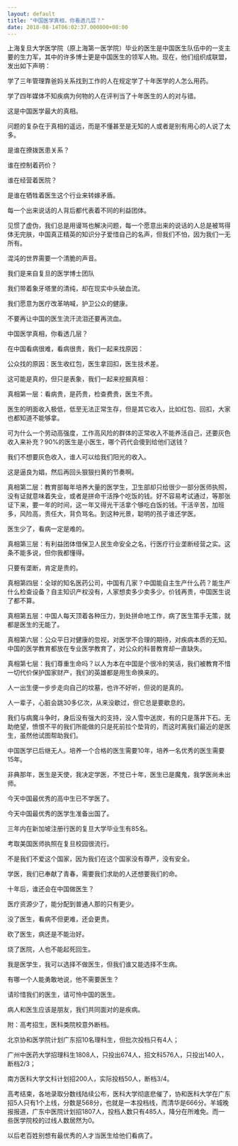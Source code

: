 ```yaml
---
layout: default
title: "中国医学真相，你看透几层？"
date: 2018-08-14T06:02:37.000000+08:00
---
```


上海复旦大学医学院（原上海第一医学院）毕业的医生是中国医生队伍中的一支主要的生力军，其中的许多博士更是中国医生的领军人物。现在，他们组织成联盟，发出如下声明：

学了三年管理靠爸妈关系找到工作的人在规定学了十年医学的人怎么用药。


学了四年媒体不知疾病为何物的人在评判当了十年医生的人的对与错。


这是中国医学最大的真相。

问题的复杂在于真相的遥远，而是不懂甚至是无知的人或者是别有用心的人说了太多。

是谁在撩拨医患关系？


谁在控制着药价？


谁在经营着医院？ 

是谁在牺牲着医生这个行业来转嫁矛盾。


每一个出来说话的人背后都代表着不同的利益团体。

见惯了虚伪，我们总是用谩骂也解决问题，每一个愿意出来的说话的人总是被骂得体无完肤，中国真正精英的知识分子爱惜自己的名声，但我们不怕，因为我们一无所有。

混沌的世界需要一个清脆的声音。


我们是来自复旦的医学博士团队


我们带着象牙塔里的清纯，却在现实中头破血流。


我们愿意为医疗改革呐喊，护卫公众的健康。


不要再让中国的医生流汗流泪还要再流血。

中国医学真相，你看透几层？

在中国看病很难，看病很贵，我们一起来找原因：


公众找的原因：医生收红包，医生拿回扣，医生技术差。

这可能是真的，但只是表象，我们一起来挖掘真相：

真相第一层：看病贵，是药贵，检查费贵，医生不贵。

医生的明面收入极低，低至无法正常生存，但是其它收入，比如红包、回扣，大家也都知道不能够拿。

可为什么一个劳动高强度，工作高风险的群体的正常收入不能养活自己，还要灰色收入来补充？90%的医生是小医生，哪个药代会傻到给他们送钱？

我们不想要灰色收入，谁人可以给我们阳光的收入。

这是逼良为娼，然后再回头狠狠扫黄的节奏啊。

真相第二层：教育部每年培养大量的医学生，卫生部却只给很少一部分医师执照，没有证就意味着失业，或者是拼命干活挣个吃饭的钱。好不容易考试通过，等那张证下来，要一年的时间，这一年又得光干活拿个够吃白饭的钱。干活辛苦，加班多，风险高，责任大，背负骂名。到这种光景，聪明的孩子谁还学医。

医生少了，看病一定是难的。

真相第三层：有利益团体借保卫人民生命安全之名，行医疗行业垄断经营之实。这条不能多说，但你我都懂得。

只要有垄断，肯定是贵的。

真相第四层：全球的知名医药公司，中国有几家？中国能自主生产什么药？能生产什么检查设备？自主知识产权没有，人家想卖多少卖多少。价钱再贵，中国医生说了都不算。

真相第五层：中国人每天顶着各种压力，到处拼命地工作，病了医生策手无策，就都是医生的无能了。

真相第六层：公众平日对健康的忽视，对医学不合理的期待，对疾病本质的无知。中国的医学教育都放在专业医学教育了，对公众的科普教育却一直缺失。

真相第七层：我们尊重生命吗？以人为本在中国是个很冷的笑话，我们被教育不惜一切代价保护国家财产，我们的英雄都是用生命换来的。

人一出生便一步步走向自己的坟墓，也许不好听，但说的是真的。

人一辈子，心脏会跳30多亿次，从来没歇过，但它总是要歇息的。

我们与病魔斗争时，身后没有强大的支持，没人雪中送炭，有的只是落井下石。无助绝望，愤恨不平的我们所能做的只是死前拉个垫背的，而这时离我们最近的是医生，虽然他试图帮助我们。

中国医学已后继无人。培养一个合格的医生需要10年，培养一名优秀的医生需要15年。

非典那年，医生是天使，我决定学医，不觉已十年，医生已是魔鬼，我学医尚未出师。

今天中国最优秀的高中生已不学医了。

今天中国最优秀的医学生准备出国了。

三年内在新加坡注册行医的复旦大学毕业生有85名。

考取美国医师执照在复旦校园很流行。

不是我们不爱这个国家，因为我们在这个国家没有尊严，没有安全。

学医，我们已奉献了青春，需要我们求助的人还想要我们的命。

十年后，谁还会在中国做医生？

医疗资源少了，能分配到普通人那的只有更少。

没了医生，看病不但更难，还会更贵。

砍了医生，病还是不能治好。

烧了医院，人也不能起死回生。

我是医学生，我可以选择不做医生，但我们谁又能选择不生病。

有哪一个人能勇敢地说，他不需要医生？

请珍惜我们的医生，请可怜中国的医生。

病人和医生应该是朋友，我们共同面对的是疾病。

附：高考招生，医科类院校意外断档。

北京协和医学院计划广东招10名理科生，但批次投档只有4人；


广州中医药大学招理科生1808人，只投出674人，招文科576人，只投出140人，断档2/3；


南方医科大学文科计划招200人，实际投档50人，断档3/4。


高考结束，各地录取分数线陆续公布，医科大学彻底悲催了，协和医科大学在广东招5人只有1个上线，分数是568分，也就是一本投档线，而清华是666分。羊城晚报报道，广东中医院计划招1807人，投档人数只有485人，降分在所难免。而一些医学院校的过线人数居然为0。

以后老百姓别想有最优秀的人才当医生给他们看病了。

